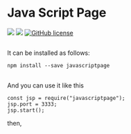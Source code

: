 # Java Script Page

![](https://img.shields.io/badge/language-Javascript-red) ![](https://img.shields.io/badge/version-0.2.2-brightgreen) [![GitHub license](https://img.shields.io/badge/license-MIT-blue.svg)](https://github.com/myyrakle/REAL_JSP/blob/master/LICENSE)

##

It can be installed as follows:

```
npm install --save javascriptpage
```

##

And you can use it like this

```
const jsp = require("javascriptpage");
jsp.port = 3333;
jsp.start();
```

then,
